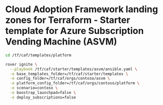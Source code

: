 # Cloud Adoption Framework landing zones for Terraform - Starter template for Azure Subscription Vending Machine (ASVM)


```bash
cd /tf/caf/templates/platform

rover ignite \
  --playbook /tf/caf/starter/templates/asvm/ansible.yaml \
  -e base_templates_folder=/tf/caf/starter/templates \
  -e config_folder=/tf/caf/orgs/contoso/asvm \
  -e platform_config_folder=/tf/caf/orgs/contoso/platform \
  -e scenario=contoso \
  -e boostrap_launchpad=false \
  -e deploy_subscriptions=false

```
